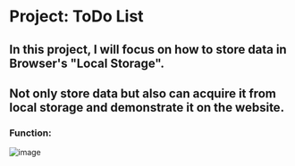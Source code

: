 Project: ToDo List
==================

## In this project, I will focus on how to store data in Browser's "Local Storage".
## Not only store data but also can acquire it from local storage and demonstrate it on the website.

### Function: 

![image](https://user-images.githubusercontent.com/97871497/163580748-bc1b73ad-e4fa-464b-a094-900b7fd5d59e.png)



